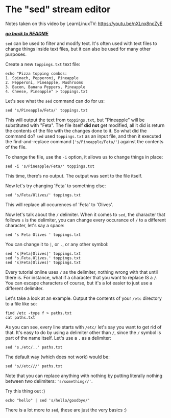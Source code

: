 # The "sed" stream editor

Notes taken on this video by LearnLinuxTV: https://youtu.be/nXLnx8ncZyE

[***go back to README***](README.md)  

`sed` can be used to filter and modify text. It's often used with text files to
change things inside text files, but it can also be used for many other
purposes.

Create a new `toppings.txt` text file:

```
echo "Pizza topping combos:
1. Spinach, Pepperoni, Pineapple
2. Pepperoni, Pineapple, Mushrooms
3. Bacon, Banana Peppers, Pineapple
4. Cheese, Pineapple" > toppings.txt
```

Let's see what the `sed` command can do for us:

```
sed 's/Pineapple/Feta/' toppings.txt
```

This will output the text from `toppings.txt`, but "Pineapple" will be
substituted with "Feta". The file itself **did not** get modified, all it did
is return the contents of the file with the changes done to it. So what did the
command do? `sed` used `toppings.txt` as an input file, and then it executed
the find-and-replace command (`'s/Pineapple/Feta/'`) against the contents of
the file. 

To change the file, use the `-i` option, it allows us to change things in
place:

```
sed -i 's/Pineapple/Feta/' toppings.txt
```

This time, there's no output. The output was sent to the file itself.

Now let's try changing 'Feta' to something else:

```
sed 's/Feta/Olives/' toppings.txt
```

This will replace all occurences of 'Feta' to 'Olives'. 

Now let's talk about the `/` delimiter. When it comes to `sed`, the character
that follows `s` is the delimiter, you can change every occurance of `/` to a
different character, let's say a space:

```
sed 's Feta Olives ' toppings.txt
```

You can change it to `|`, or `.`, or any other symbol:

```
sed 's|Feta|Olives|' toppings.txt
sed 's.Feta.Olives.' toppings.txt
sed 's)Feta)Olives)' toppings.txt
```

Every tutorial online uses `/` as the delimiter, nothing wrong with that until
there is. For instance, what if a character that you want to replace IS a `/`.
You can escape characters of course, but it's a lot easier to just use a
different delimiter. 

Let's take a look at an example. Output the contents of your `/etc` directory
to a file like so:

```
find /etc -type f > paths.txt
cat paths.txt
```

As you can see, every line starts with `/etc/` let's say you want to get rid of
that. It's easy to do by using a delimiter other than `/`, since the `/` symbol
is part of the name itself. Let's use a `.` as a delimiter:

```
sed 's./etc/..' paths.txt
```

The default way (which does not work) would be:

```
sed 's//etc///' paths.txt
```

Note that you can replace anything with nothing by putting literally nothing
between two delimiters: `'s/something//'`.

Try this thing out :)

```
echo "hello" | sed 's/hello/goodbye/'
```

There is a lot more to `sed`, these are just the very basics :)
